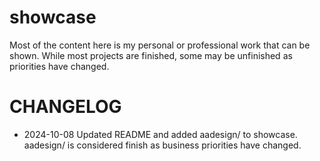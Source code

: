 # showcase

Most of the content here is my personal or professional work that can be shown.
While most projects are finished, some may be unfinished as priorities have
changed.

# CHANGELOG

- 2024-10-08 Updated README and added aadesign/ to showcase. aadesign/ is
  considered finish as business priorities have changed.
